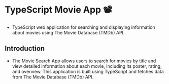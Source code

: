 # TypeScript Movie App 📽️
- TypeScript web application for searching and displaying information about movies using The Movie Database (TMDb) API.
## Introduction
- The Movie Search App allows users to search for movies by title and view detailed information about each movie, including its poster, rating, and overview. This application is built using TypeScript and fetches data from The Movie Database (TMDb) API.

